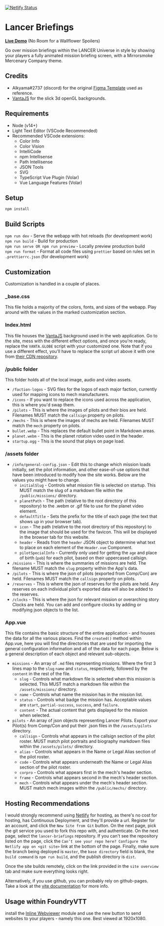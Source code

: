 [![Netlify Status](https://api.netlify.com/api/v1/badges/55d0e9f5-8e0d-422e-a3d0-38a79ecf2413/deploy-status)](https://app.netlify.com/sites/lancer-briefings/deploys)

# Lancer Briefings

**[Live Demo](https://lancer.kuenaimaku.com/)** (No Room for a Wallflower Spoilers)

Go over mission briefings within the LANCER Universe in style by showing your players a fully animated mission briefing screen, with a Mirrorsmoke Mercenary Company theme.

## Credits

- Alkyama#2737 (discord) for the original [Figma Template](figma.com/community/file/983540597915480981) used as reference.
- [VantaJS](https://www.vantajs.com/) for the slick 3d openGL backgrounds.

## Requirements

- Node (v14+)
- Light Text Editor (VSCode Recommended)
- Recommended VSCode extensions:
  - Color Info
  - Color Vision
  - IntelliCode
  - npm Intellisense
  - Path Intellisense
  - JSON Tools
  - SVG
  - TypeScript Vue Plugin (Volar)
  - Vue Language Features (Volar)

## Setup

`npm install`

## Build Scripts

`npm run dev` - Serve the webapp with hot reloads (for development work)  
`npm run build` - Build for production  
`npm run serve OR npm run preview` - Locally preview production build  
`npm run format` - Format all code files using `prettier` based on rules set in `.prettierrc.json` (for development work)  

## Customization

Customization is handled in a couple of places.

### _base.css

This file holds a majority of the colors, fonts, and sizes of the webapp. Play around with the values in the marked customization section.

### Index.html

This file houses the [VantaJS](https://www.vantajs.com/) background used in the web application. Go to the site, mess with the different effect options, and once you're ready, replace the `VANTA.GLOBE` script with your customized one. Note that if you use a different effect, you'll have to replace the script url above it with one from [their CDN repository](https://cdn.jsdelivr.net/npm/vanta@latest/dist/).

### /public folder

This folder holds all of the local image, audio and video assets.

- `/faction-logos` - SVG files for the logos of each major faction, currently used for mapping icons to mech manufacturers.
- `/icons` - If you want to replace the icons used across the application, this is where you'd swap them.
- `/pilots` - This is where the images of pilots and their bios are held. Filenames MUST match the `callsign` property on pilots.
- `/mechs` - This is where the images of mechs are held. Filenames MUST match the `mech` property on pilots.
- `bullet.webp` - This replaces the default bullet point in Markdown areas.
- `planet.webm` - This is the planet rotation video used in the header.
- `startup.ogg` - This is the sound that plays on page load.

### /assets folder
- `/info/general-config.json` - Edit this to change which mission loads initially, set the pilot information, and other ease-of-use options that have been introduced to modify how the site works. Below are the values you might have to change.
  - `initialSlug` - Controls what mission file is selected on startup. This MUST match the slug of a markdown file within the `/public/missions/` directory.
  - `planetPath` - The path (relative to the root directory of this repository) to the .webm or .gif file to use for the planet video element.
  - `defaultTitle` - Sets the prefix for the title of each page (the text that shows up in your browser tab).
  - `icon` - The path (relative to the root directory of this repository) to the image that should be used for the favicon. This will be displayed in the browser tab for this website.
  - `header` - Reads from the `header` JSON object to determine what text to place on each element of the `Header.vue` Component.
  - `pilotSpecialInfo` - Currently only used for getting the `age` and place of birth (`pob`) for each pilot, based on their uppercased callsign.
- `/missions` - This is where the summaries of missions are held. The filename MUST match the `slug` property within the App's data.
- `/pilots` - This is where the json of pilots (exported from Comp/Con) are held. Filenames MUST match the `callsign` property on pilots.
- `/reserves` - This is where the json of reserves for the pilots are held. Any reserves on each individual pilot's exported data will also be added to the reserves.
- `/clocks` - This is where the json for relevant mission or overarching story Clocks are held. You can add and configure clocks by adding or modifying json objects to the list.

### App.vue

This file contains the basic structure of the entire application - and houses the data for all the various places. Find the `created()` method within App.vue, here you will find the directories that are used for importing the general configuration information and all of the data for each page. Below is a general description of each object and relevant sub-objects.

- `missions` - An array of `.md` files representing missions. Where the first 3 lines map to the `slug` `name` and `status`, respectively, followed by the `content` in the rest of the file.
  - `slug` - Controls what markdown file is selected when this mission is selected. This MUST match a markdown file within the `/assets/missions/` directory.
  - `name` - Controls what name the mission has in the mission list.
  - `status` - Controls what badge the mission has. Acceptable values are `start`, `partial-success`, `success`, and `failure`.
  - `content` - The actual content that gets displayed for the mission when selected.
- `pilots` - An array of json objects representing Lancer Pilots. Export your Pilot(s) from Comp/Con and put their .json files in the `/assets/pilots` directory.
  - `callsign` - Controls what appears in the callsign section of the pilot roster. MUST match pilot portraits and biography markdown files within the `/assets/pilots/` directory.
  - `alias` - Controls what appears in the Name or Legal Alias section of the pilot roster.
  - `code` - Controls what appears underneath the Name or Legal Alias section of the pilot roster.
  - `corpro` - Controls what appears first in the mech's header section.
  - `frame` - Controls what appears second in the mech's header section.
  - `mech` - Controls what appears under the mech's header section. MUST match mech images within the `/public/mechs/` directory.

## Hosting Recommendations

I would strongly recommend using [Netlify](https://www.netlify.com/) for hosting, as there's no cost for hosting, has Continuous Deployment, and they'll provide a url. Register for an account, and click the `New Site from Git` button.
On the next page, pick the git service you used to fork this repo with, and authenticate. On the next page, select the `lancer-briefings` repository. If you can't see the repository listed on the page, click the `Can’t see your repo here? Configure the Netlify app on <git site>` link at the bottom of the page.
Finally, make sure the branch being deployed is `master`, the `base directory` field is blank, the `build command` is `npm run build`, and the publish directory is `dist`.

Once the site builds remotely, click on the link provided in the `site overview` tab and make sure everything looks right.

Alternatively, if you use github, you can probably rely on github-pages. Take a look at the [vite documentation](https://vitejs.dev/guide/static-deploy.html#github-pages) for more info.

## Usage within FoundryVTT

install the [Inline Webviewer](https://foundryvtt.com/packages/inlinewebviewer) module and use the new button to send websites to your players - namely this one. Best viewed at 1920x1080.
